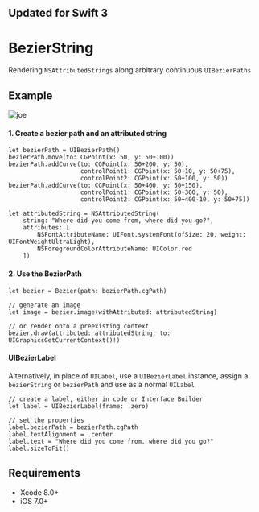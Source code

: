 ## Updated for Swift 3


BezierString
============

Rendering `NSAttributedStrings` along arbitrary continuous `UIBezierPaths`

## Example

![joe](https://raw.githubusercontent.com/lvnyk/BezierString/master/where.png)

#### 1. Create a bezier path and an attributed string

	let bezierPath = UIBezierPath()
	bezierPath.move(to: CGPoint(x: 50, y: 50+100))
	bezierPath.addCurve(to: CGPoint(x: 50+200, y: 50),
	                    controlPoint1: CGPoint(x: 50+10, y: 50+75),
	                    controlPoint2: CGPoint(x: 50+100, y: 50))
	bezierPath.addCurve(to: CGPoint(x: 50+400, y: 50+150),
	                    controlPoint1: CGPoint(x: 50+300, y: 50),
	                    controlPoint2: CGPoint(x: 50+400-10, y: 50+75))

	let attributedString = NSAttributedString(
		string: "Where did you come from, where did you go?",
		attributes: [
			NSFontAttributeName: UIFont.systemFont(ofSize: 20, weight: UIFontWeightUltraLight),
			NSForegroundColorAttributeName: UIColor.red
		])
	

#### 2. Use the BezierPath
	
	let bezier = Bezier(path: bezierPath.cgPath)
	
	// generate an image
	let image = bezier.image(withAttributed: attributedString)

	// or render onto a preexisting context
	bezier.draw(attributed: attributedString, to: UIGraphicsGetCurrentContext()!)

#### UIBezierLabel
Alternatively, in place of `UILabel`, use a `UIBezierLabel` instance, assign a `bezierString` or `bezierPath` and use as a normal `UILabel`

	// create a label, either in code or Interface Builder
	let label = UIBezierLabel(frame: .zero)
		
	// set the properties
	label.bezierPath = bezierPath.cgPath
	label.textAlignment = .center
	label.text = "Where did you come from, where did you go?"
	label.sizeToFit()

## Requirements
	
- Xcode 8.0+
- iOS 7.0+